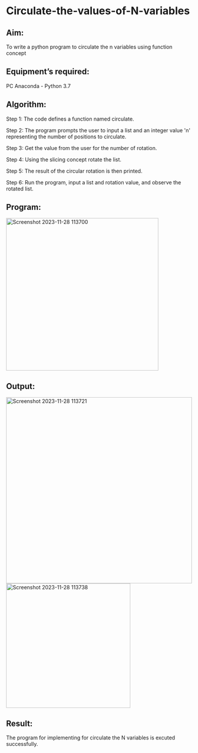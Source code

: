 # Circulate-the-values-of-N-variables
## Aim:
To write a python program to circulate the n variables using function concept
## Equipment’s required:
PC
Anaconda - Python 3.7
## Algorithm: 
Step 1:
The code defines a function named circulate.

Step 2:
The program prompts the user to input a list and an integer value 'n' representing the number of positions to circulate.

Step 3:
Get the value from the user for the number of rotation.

Step 4:
Using the slicing concept rotate the list.

Step 5:
The result of the circular rotation is then printed.

Step 6:
Run the program, input a list and rotation value, and observe the rotated list.
## Program:
<img width="413" alt="Screenshot 2023-11-28 113700" src="https://github.com/srishanth2006/Circulate-the-values-of-N-variables/assets/150319470/a115e065-418d-443c-bcec-06f402931701">

## Output:
<img width="504" alt="Screenshot 2023-11-28 113721" src="https://github.com/srishanth2006/Circulate-the-values-of-N-variables/assets/150319470/b999e1b0-e02b-44f0-b453-479976023754">
<img width="337" alt="Screenshot 2023-11-28 113738" src="https://github.com/srishanth2006/Circulate-the-values-of-N-variables/assets/150319470/21c80583-a487-4e02-ba4a-0ac2e45be667">



## Result:
The program for implementing for circulate the N variables is excuted successfully.
